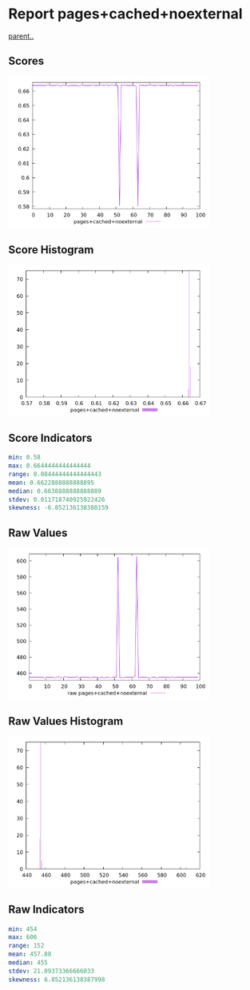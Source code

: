 # Report pages+cached+noexternal

[parent..](./..)  


## Scores

![score](./score.png)  

## Score Histogram

![hist](./hist.png)  

## Score Indicators

```yaml
min: 0.58
max: 0.6644444444444444
range: 0.08444444444444443
mean: 0.6622888888888895
median: 0.6638888888888889
stdev: 0.011718740925922426
skewness: -6.852136138388159

```

## Raw Values

![raw](./raw.png)  

## Raw Values Histogram

![raw hist](./raw_hist.png)  

## Raw Indicators

```yaml
min: 454
max: 606
range: 152
mean: 457.88
median: 455
stdev: 21.09373366666033
skewness: 6.852136138387998

```

<style>
  img {
    max-width: 80%;
  }
</style>
      

